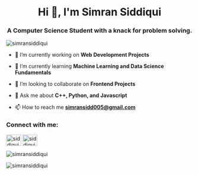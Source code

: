 <h1 align="center">Hi 👋, I'm Simran Siddiqui</h1>
<h3 align="center">A Computer Science Student with a knack for problem solving.</h3>

<p align="left"> <img src="https://komarev.com/ghpvc/?username=simransiddiqui&label=Profile%20views&color=0e75b6&style=flat" alt="simransiddiqui" /> </p>

- 🔭 I’m currently working on **Web Development Projects**

- 🌱 I’m currently learning **Machine Learning and Data Science Fundamentals**

- 👯 I’m looking to collaborate on **Frontend Projects**

- 💬 Ask me about **C++, Python, and Javascript**

- 📫 How to reach me **simransidd005@gmail.com**

<h3 align="left">Connect with me:</h3>
<p align="left">
<a href="https://www.codechef.com/users/siddiqui_simr" target="blank"><img align="center" src="https://cdn.jsdelivr.net/npm/simple-icons@3.1.0/icons/codechef.svg" alt="siddiqui_simr" height="30" width="40" /></a>
<a href="https://www.leetcode.com/siddiqui_simr" target="blank"><img align="center" src="https://raw.githubusercontent.com/rahuldkjain/github-profile-readme-generator/master/src/images/icons/Social/leet-code.svg" alt="siddiqui_simr" height="30" width="40" /></a>
</p>

<p><img align="center" src="https://github-readme-stats.vercel.app/api/top-langs?username=simransiddiqui&show_icons=true&locale=en&layout=compact" alt="simransiddiqui" /></p>

<p><img align="center" src="https://github-readme-streak-stats.herokuapp.com/?user=simransiddiqui&" alt="simransiddiqui" /></p>
